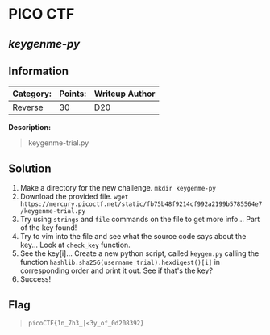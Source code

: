 # __PICO CTF__ 
## _keygenme-py_

## Information
**Category:** | **Points:** | **Writeup Author**
--- | --- | ---
Reverse | 30 | D20

**Description:** 

> keygenme-trial.py

## Solution
1. Make a directory for the new challenge. `mkdir keygenme-py`
2. Download the provided file. `wget https://mercury.picoctf.net/static/fb75b48f9214cf992a2199b5785564e7/keygenme-trial.py`
3. Try using `strings` and `file` commands on the file to get more info... Part of the key found!
4. Try to vim into the file and see what the source code says about the key... Look at `check_key` function.
5. See the key[i]... Create a new python script, called `keygen.py` calling	the function `hashlib.sha256(username_trial).hexdigest()[i]` in corresponding order and print it out. See if that's the key?
6. Success!


## Flag
> `picoCTF{1n_7h3_|<3y_of_0d208392}`

